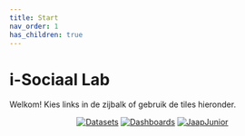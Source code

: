 ```yaml
---
title: Start
nav_order: 1
has_children: true
---
```


# i-Sociaal Lab

Welkom! Kies links in de zijbalk of gebruik de tiles hieronder.
<div align="center">

[![Datasets](https://img.shields.io/badge/Datasets-blue?style=for-the-badge)](https://github.com/i-Sociaal-Lab/datasets)
[![Dashboards](https://img.shields.io/badge/PowerBI%20Dashboards-green?style=for-the-badge)](https://github.com/i-Sociaal-Lab/dashboards)
[![JaapJunior](https://img.shields.io/badge/JaapJunior-purple?style=for-the-badge)](https://github.com/i-Sociaal-Lab/jaapjunior)

</div>
